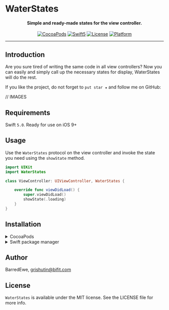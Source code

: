 # WaterStates

<H4 align="center">
Simple and ready-made states for the view controller.
</H4>

<p align="center">
<a href="https://github.com/BarredEwe/WaterStates/releases/latest"><img alt="CocoaPods" src="https://img.shields.io/cocoapods/v/WaterStates.svg"/></a>
<a href="https://developer.apple.com/swift"><img alt="Swift5" src="https://img.shields.io/badge/language-Swift5-orange.svg"/></a> 
<a href="https://cocoapods.org/pods/WaterStates"><img alt="License" src="https://img.shields.io/cocoapods/l/WaterStates.svg"/></a>
<a href="https://developer.apple.com/"><img alt="Platform" src="https://img.shields.io/badge/platform-iOS-green.svg"/></a>
</p>

---

## Introduction

Are you sure tired of writing the same code in all view controllers? Now you can easily and simply call up the necessary states for display, WaterStates will do the rest.

If you like the project, do not forget to `put star ★` and follow me on GitHub:

// IMAGES

## Requirements

Swift `5.0`. Ready for use on iOS 9+

## Usage

Use the `WaterStates` protocol on the view controller and invoke the state you need using the `showState` method.

```swift
import UIKit
import WaterStates

class ViewController: UIViewController, WaterStates {

    override func viewDidLoad() {
        super.viewDidLoad()
        showState(.loading)
    }
}
```

## Installation

<details><summary>CocoaPods</summary>
<p>
  
WaterStates is available through [CocoaPods](https://cocoapods.org). To install
it, simply add the following line to your Podfile:

```ruby
pod 'WaterStates'
```
</p>  
</details>

<details><summary>Swift package manager</summary>
<p>
  
Will be added later
  
</p>
</details>  

## Author

BarredEwe, grishutin@bifit.com

## License

`WaterStates` is available under the MIT license. See the LICENSE file for more info.
